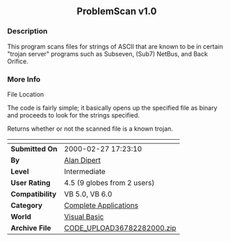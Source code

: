﻿<div align="center">

## ProblemScan v1\.0


</div>

### Description

This program scans files for strings of ASCII that are known to be in certain "trojan server" programs such as Subseven, (Sub7) NetBus, and Back Orifice.
 
### More Info
 
File Location

The code is fairly simple; it basically opens up the specified file as binary and proceeds to look for the strings specified.

Returns whether or not the scanned file is a known trojan.


<span>             |<span>
---                |---
**Submitted On**   |2000-02-27 17:23:10
**By**             |[Alan Dipert](https://github.com/Planet-Source-Code/PSCIndex/blob/master/ByAuthor/alan-dipert.md)
**Level**          |Intermediate
**User Rating**    |4.5 (9 globes from 2 users)
**Compatibility**  |VB 5\.0, VB 6\.0
**Category**       |[Complete Applications](https://github.com/Planet-Source-Code/PSCIndex/blob/master/ByCategory/complete-applications__1-27.md)
**World**          |[Visual Basic](https://github.com/Planet-Source-Code/PSCIndex/blob/master/ByWorld/visual-basic.md)
**Archive File**   |[CODE\_UPLOAD36782282000\.zip](https://github.com/Planet-Source-Code/alan-dipert-problemscan-v1-0__1-6312/archive/master.zip)








